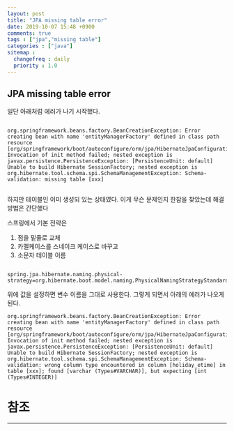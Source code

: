 ```yaml
---
layout: post
title: "JPA missing table error"
date: 2019-10-07 15:48 +0900
comments: true
tags : ["jpa","missing table"]
categories : ["java"]
sitemap :
  changefreq : daily
  priority : 1.0
---
```

 
## JPA missing table error

일단 아래처럼 에러가 나기 시작했다. 

```

org.springframework.beans.factory.BeanCreationException: Error creating bean with name 'entityManagerFactory' defined in class path resource [org/springframework/boot/autoconfigure/orm/jpa/HibernateJpaConfiguration.class]: Invocation of init method failed; nested exception is javax.persistence.PersistenceException: [PersistenceUnit: default] Unable to build Hibernate SessionFactory; nested exception is org.hibernate.tool.schema.spi.SchemaManagementException: Schema-validation: missing table [xxx]


```

하지만 테이블인 이미 생성되 있는 상태였다. 이게 무슨 문제인지 한참을 찾았는데 해결방법은 간단했다

스프링에서 기본 전략은 

1. 점을 밑줄로 교체
1. 카멜케이스를 스네이크 케이스로 바꾸고
1. 소문자 테이블 이름

```

spring.jpa.hibernate.naming.physical-strategy=org.hibernate.boot.model.naming.PhysicalNamingStrategyStandardImpl

```

위에 값을 설정하면 변수 이름을 그대로 사용한다. 그렇게 되면서 아래의 에러가 나오게 된다.

```
org.springframework.beans.factory.BeanCreationException: Error creating bean with name 'entityManagerFactory' defined in class path resource [org/springframework/boot/autoconfigure/orm/jpa/HibernateJpaConfiguration.class]: Invocation of init method failed; nested exception is javax.persistence.PersistenceException: [PersistenceUnit: default] Unable to build Hibernate SessionFactory; nested exception is org.hibernate.tool.schema.spi.SchemaManagementException: Schema-validation: wrong column type encountered in column [holiday_etime] in table [xxx]; found [varchar (Types#VARCHAR)], but expecting [int (Types#INTEGER)]

```


# 참조
----- 

